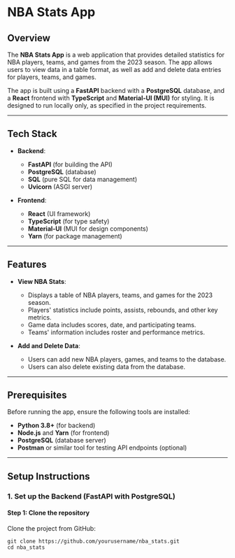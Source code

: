 # NBA Stats App

## Overview

The **NBA Stats App** is a web application that provides detailed statistics for NBA players, teams, and games from the 2023 season. The app allows users to view data in a table format, as well as add and delete data entries for players, teams, and games.

The app is built using a **FastAPI** backend with a **PostgreSQL** database, and a **React** frontend with **TypeScript** and **Material-UI (MUI)** for styling. It is designed to run locally only, as specified in the project requirements.

---

## Tech Stack

- **Backend**:
  - **FastAPI** (for building the API)
  - **PostgreSQL** (database)
  - **SQL** (pure SQL for data management)
  - **Uvicorn** (ASGI server)

- **Frontend**:
  - **React** (UI framework)
  - **TypeScript** (for type safety)
  - **Material-UI** (MUI for design components)
  - **Yarn** (for package management)

---

## Features

- **View NBA Stats**:
  - Displays a table of NBA players, teams, and games for the 2023 season.
  - Players' statistics include points, assists, rebounds, and other key metrics.
  - Game data includes scores, date, and participating teams.
  - Teams' information includes roster and performance metrics.

- **Add and Delete Data**:
  - Users can add new NBA players, games, and teams to the database.
  - Users can also delete existing data from the database.

---

## Prerequisites

Before running the app, ensure the following tools are installed:

- **Python 3.8+** (for backend)
- **Node.js** and **Yarn** (for frontend)
- **PostgreSQL** (database server)
- **Postman** or similar tool for testing API endpoints (optional)

---

## Setup Instructions

### 1. Set up the Backend (FastAPI with PostgreSQL)

#### Step 1: Clone the repository

Clone the project from GitHub:
```
git clone https://github.com/yourusername/nba_stats.git
cd nba_stats
```
